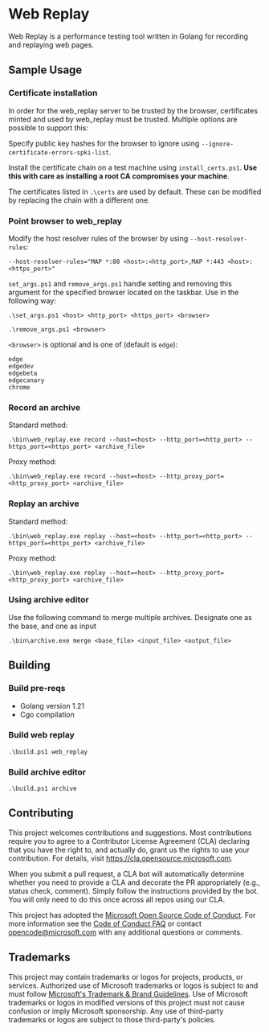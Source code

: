 # Web Replay
Web Replay is a performance testing tool written in Golang for
recording and replaying web pages.

## Sample Usage

### Certificate installation

In order for the web_replay server to be trusted by the browser, certificates minted
and used by web_replay must be trusted. Multiple options are possible to support this:

Specify public key hashes for the browser to ignore using `--ignore-certificate-errors-spki-list`.

Install the certificate chain on a test machine using `install_certs.ps1`. **Use this with care
as installing a root CA compromises your machine**.

The certificates listed in `.\certs` are used by default. These can be modified by replacing the
chain with a different one.

### Point browser to web_replay

Modify the host resolver rules of the browser by using `--host-resolver-rules`:

```
--host-resolver-rules="MAP *:80 <host>:<http_port>,MAP *:443 <host>:<https_port>"
```

`set_args.ps1` and `remove_args.ps1` handle setting and removing this argument
for the specified browser located on the taskbar. Use in the following way:

```
.\set_args.ps1 <host> <http_port> <https_port> <browser>
```

```
.\remove_args.ps1 <browser>
```

`<browser>` is optional and is one of (default is `edge`):

```
edge
edgedev
edgebeta
edgecanary
chrome
```

### Record an archive

Standard method:

```
.\bin\web_replay.exe record --host=<host> --http_port=<http_port> --https_port=<https_port> <archive_file>
```

Proxy method:

```
.\bin\web_replay.exe record --host=<host> --http_proxy_port=<http_proxy_port> <archive_file>
```

### Replay an archive

Standard method:

```
.\bin\web_replay.exe replay --host=<host> --http_port=<http_port> --https_port=<https_port> <archive_file>
```

Proxy method:

```
.\bin\web_replay.exe replay --host=<host> --http_proxy_port=<http_proxy_port> <archive_file>
```

### Using archive editor

Use the following command to merge multiple archives. Designate
one as the base, and one as input

```
.\bin\archive.exe merge <base_file> <input_file> <output_file>
```

## Building

### Build pre-reqs

- Golang version 1.21
- Cgo compilation

### Build web replay

```
.\build.ps1 web_replay
```

### Build archive editor

```
.\build.ps1 archive
```

## Contributing

This project welcomes contributions and suggestions.  Most contributions require you to agree to a
Contributor License Agreement (CLA) declaring that you have the right to, and actually do, grant us
the rights to use your contribution. For details, visit https://cla.opensource.microsoft.com.

When you submit a pull request, a CLA bot will automatically determine whether you need to provide
a CLA and decorate the PR appropriately (e.g., status check, comment). Simply follow the instructions
provided by the bot. You will only need to do this once across all repos using our CLA.

This project has adopted the [Microsoft Open Source Code of Conduct](https://opensource.microsoft.com/codeofconduct/).
For more information see the [Code of Conduct FAQ](https://opensource.microsoft.com/codeofconduct/faq/) or
contact [opencode@microsoft.com](mailto:opencode@microsoft.com) with any additional questions or comments.

## Trademarks

This project may contain trademarks or logos for projects, products, or services. Authorized use of Microsoft
trademarks or logos is subject to and must follow [Microsoft's Trademark & Brand Guidelines](https://www.microsoft.com/en-us/legal/intellectualproperty/trademarks/usage/general).
Use of Microsoft trademarks or logos in modified versions of this project must not cause confusion or imply Microsoft sponsorship.
Any use of third-party trademarks or logos are subject to those third-party's policies.
